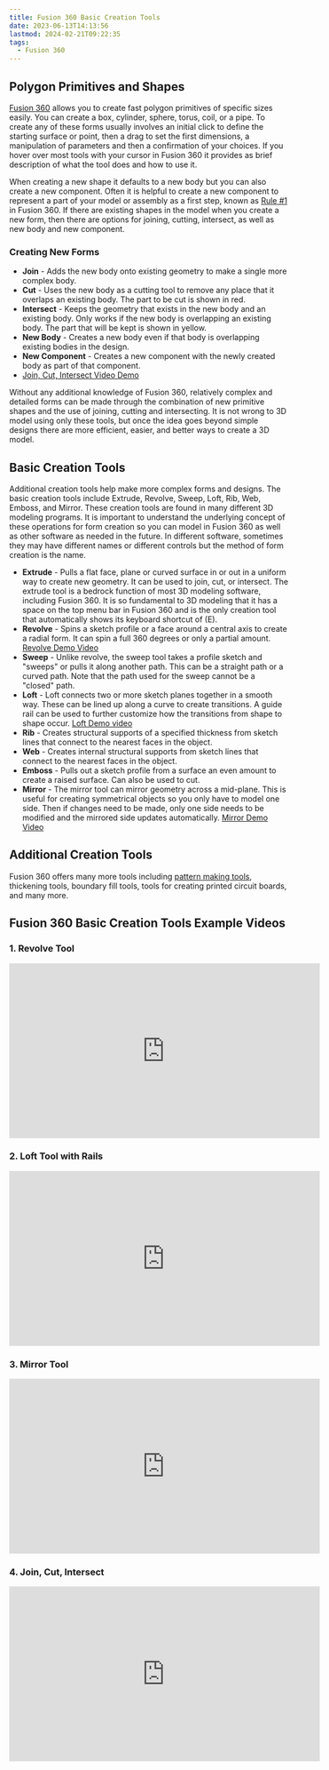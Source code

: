 ```yaml
---
title: Fusion 360 Basic Creation Tools
date: 2023-06-13T14:13:56
lastmod: 2024-02-21T09:22:35
tags:
  - Fusion 360
---
```


## Polygon Primitives and Shapes

[Fusion 360](fusion-360.md) allows you to create fast polygon primitives of specific sizes easily. You can create a box, cylinder, sphere, torus, coil, or a pipe. To create any of these forms usually involves an initial click to define the starting surface or point, then a drag to set the first dimensions, a manipulation of parameters and then a confirmation of your choices. If you hover over most tools with your cursor in Fusion 360 it provides as brief description of what the tool does and how to use it.

When creating a new shape it defaults to a new body but you can also create a new component. Often it is helpful to create a new component to represent a part of your model or assembly as a first step, known as [Rule #1](./rule-number-one-fusion-360.md) in Fusion 360. If there are existing shapes in the model when you create a new form, then there are options for joining, cutting, intersect, as well as new body and new component.

### Creating New Forms

- **Join** - Adds the new body onto existing geometry to make a single more complex body.
- **Cut** - Uses the new body as a cutting tool to remove any place that it overlaps an existing body. The part to be cut is shown in red.
- **Intersect** - Keeps the geometry that exists in the new body and an existing body. Only works if the new body is overlapping an existing body. The part that will be kept is shown in yellow.
- **New Body** - Creates a new body even if that body is overlapping existing bodies in the design.
- **New Component** - Creates a new component with the newly created body as part of that component.
- [Join, Cut, Intersect Video Demo](https://youtu.be/iLr9d8Gp7Ls)

Without any additional knowledge of Fusion 360, relatively complex and detailed forms can be made through the combination of new primitive shapes and the use of joining, cutting and intersecting. It is not wrong to 3D model using only these tools, but once the idea goes beyond simple designs there are more efficient, easier, and better ways to create a 3D model.

## Basic Creation Tools

Additional creation tools help make more complex forms and designs. The basic creation tools include Extrude, Revolve, Sweep, Loft, Rib, Web, Emboss, and Mirror. These creation tools are found in many different 3D modeling programs. It is important to understand the underlying concept of these operations for form creation so you can model in Fusion 360 as well as other software as needed in the future. In different software, sometimes they may have different names or different controls but the method of form creation is the name.

- **Extrude** - Pulls a flat face, plane or curved surface in or out in a uniform way to create new geometry. It can be used to join, cut, or intersect. The extrude tool is a bedrock function of most 3D modeling software, including Fusion 360. It is so fundamental to 3D modeling that it has a space on the top menu bar in Fusion 360 and is the only creation tool that automatically shows its keyboard shortcut of (E).
- **Revolve** - Spins a sketch profile or a face around a central axis to create a radial form. It can spin a full 360 degrees or only a partial amount. [Revolve Demo Video](https://youtu.be/VzossdZbGtk)
- **Sweep** - Unlike revolve, the sweep tool takes a profile sketch and "sweeps" or pulls it along another path. This can be a straight path or a curved path. Note that the path used for the sweep cannot be a "closed" path.
- **Loft** - Loft connects two or more sketch planes together in a smooth way. These can be lined up along a curve to create transitions. A guide rail can be used to further customize how the transitions from shape to shape occur. [Loft Demo video](https://youtu.be/OTBZuSGG6bc)
- **Rib** - Creates structural supports of a specified thickness from sketch lines that connect to the nearest faces in the object.
- **Web** - Creates internal structural supports from sketch lines that connect to the nearest faces in the object.
- **Emboss** - Pulls out a sketch profile from a surface an even amount to create a raised surface. Can also be used to cut.
- **Mirror** - The mirror tool can mirror geometry across a mid-plane. This is useful for creating symmetrical objects so you only have to model one side. Then if changes need to be made, only one side needs to be modified and the mirrored side updates automatically. [Mirror Demo Video](https://youtu.be/vwCUjtsghdI)

## Additional Creation Tools

Fusion 360 offers many more tools including [pattern making tools](./fusion-360-basic-pattern-tools.md), thickening tools, boundary fill tools, tools for creating printed circuit boards, and many more.

## Fusion 360 Basic Creation Tools Example Videos

<div class="tutorial-video-grid">

<div class="video-card">

### 1. Revolve Tool

<div class="iframe-16-9-container"><iframe class="youTubeIframe" width="560" height="315" src="https://www.youtube.com/embed/VzossdZbGtk?rel=0" title="YouTube video player" frameborder="0" allow="accelerometer; autoplay; clipboard-write; encrypted-media; gyroscope; picture-in-picture; web-share" allowfullscreen></iframe>
</div>
</div>

<div class="video-card">

### 2. Loft Tool with Rails

<div class="iframe-16-9-container"><iframe class="youTubeIframe" width="560" height="315" src="https://www.youtube.com/embed/OTBZuSGG6bc?rel=0" title="YouTube video player" frameborder="0" allow="accelerometer; autoplay; clipboard-write; encrypted-media; gyroscope; picture-in-picture; web-share" allowfullscreen></iframe>
</div>
</div>

<div class="video-card">

### 3. Mirror Tool

<div class="iframe-16-9-container"><iframe class="youTubeIframe" width="560" height="315" src="https://www.youtube.com/embed/vwCUjtsghdI?rel=0" title="YouTube video player" frameborder="0" allow="accelerometer; autoplay; clipboard-write; encrypted-media; gyroscope; picture-in-picture; web-share" allowfullscreen></iframe>
</div>
</div>

<div class="video-card">

### 4. Join, Cut, Intersect

<div class="iframe-16-9-container"><iframe class="youTubeIframe" width="560" height="315" src="https://www.youtube.com/embed/iLr9d8Gp7Ls?rel=0" title="YouTube video player" frameborder="0" allow="accelerometer; autoplay; clipboard-write; encrypted-media; gyroscope; picture-in-picture; web-share" allowfullscreen></iframe>
</div>
</div>

</div>
